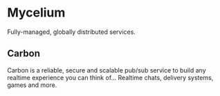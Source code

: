 # Mycelium

Fully-managed, globally distributed services.

## Carbon

Carbon is a reliable, secure and scalable pub/sub service to build any realtime experience you can think of... Realtime chats, delivery systems, games and more.
